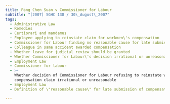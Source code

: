 ```yaml
---
title: Pang Chen Suan v Commissioner for Labour
subtitle: "[2007] SGHC 138 / 30\_August\_2007"
tags:
  - Administrative Law
  - Remedies
  - Certiorari and mandamus
  - Employee applying to reinstate claim for workmen\'s compensation
  - Commissioner for Labour finding no reasonable cause for late submission
  - Colleague in same accident awarded compensation
  - Whether leave for judicial review should be granted
  - Whether Commissioner for Labour\'s decision irrational or unreasonable
  - Employment Law
  - Commissioner for labour
  - >-
    Whether decision of Commissioner for Labour refusing to reinstate workmen\'s
    compensation claim irrational or unreasonable
  - Employment Law
  - Definition of \"reasonable cause\" for late submission of compensation claim

---
```


